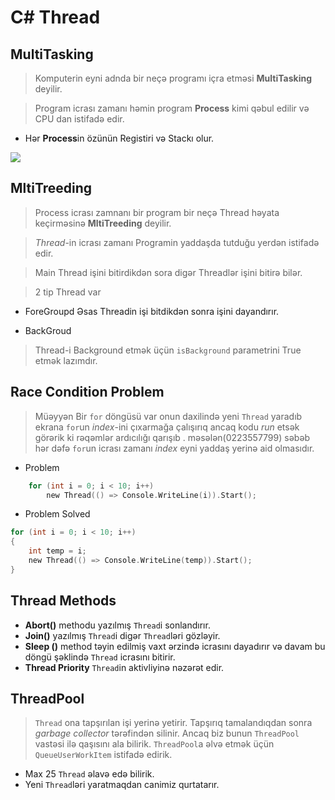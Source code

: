 # C# Thread

  

## MultiTasking

> Komputerin eyni adnda bir neçə programı içra etməsi **MultiTasking** deyilir.

> Program icrası zamanı həmin program **Process** kimi qəbul edilir və CPU dan istifadə edir.

- Hər **Process**in özünün Registiri və Stackı olur.

  
  

<img  src="https://miro.medium.com/max/723/1*IT1r2bMD5n_d1xlmsrmudw.png">

  
  

## MltiTreeding

> Process icrası zamnanı bir program bir neçə Thread həyata keçirməsinə **MltiTreeding** deyilir.

>  _Thread_-in icrası zamanı Programin yaddaşda tutduğu yerdən istifadə edir.

> Main Thread işini bitirdikdən sora digər Threadlər işini bitirə bilər.

> 2 tip Thread var

- ForeGroupd Əsas Threadin işi bitdikdən sonra işini dayandırır.

- BackGroud

> Thread-i Background etmək üçün `isBackground` parametrini True etmək lazımdır.

  

## Race Condition Problem

> Müəyyən Bir `for` döngüsü var onun daxilində yeni `Thread` yaradıb ekrana `for`un _index_-ini çıxarmağa çalışırıq ancaq kodu _run_ etsək görərik ki rəqəmlər ardıcılığı qarışıb . məsələn(0223557799) səbəb hər dəfə `for`un  icrası zamanı _index_ eyni yaddaş yerinə aid olmasıdır.

  
- Problem
```c
	for (int i = 0; i < 10; i++) 
		new Thread(() => Console.WriteLine(i)).Start();
```
- Problem Solved
```c
for (int i = 0; i < 10; i++)
{
	int temp = i;
	new Thread(() => Console.WriteLine(temp)).Start();
}
```
## Thread Methods
- **Abort()**  methodu yazılmış `Thread`i  sonlandırır.
- **Join()**   yazılmış `Thread`i digər `Thread`ləri gözləyir.
- **Sleep ()**  method təyin edilmiş vaxt ərzində icrasını dayadırır və davam bu döngü şəklində `Thread` icrasını bitirir.
- **Thread Priority** `Thread`in aktivliyinə nəzərət edir.

## ThreadPool
> `Thread` ona tapşırılan işi yerinə yetirir. Tapşırıq tamalandıqdan sonra _garbage collector_ tərəfindən silinir. Ancaq biz bunun `ThreadPool` vastəsi ilə qaşısını ala bilirik. `ThreadPool`a əlvə etmək üçün `QueueUserWorkItem` istifadə edirik.
- Max 25 `Thread` əlavə edə bilirik.
- Yeni `Thread`ləri yaratmaqdan canimiz qurtatarır.






